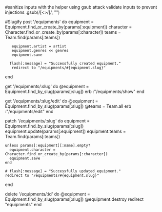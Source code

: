 
#sanitize inputs with the helper using gsub
attack
    <script>alert(‘Injected!’);</script>
validate inputs to prevent injections
    .gsub(/[\<\>\/]/, "")


#Slugify
post '/equipments' do
      equipment = Equipment.find_or_create_by(params[:equipment])
       character = Character.find_or_create_by(params[:character])
       teams = Team.find(params[:teams])

       equipment.artist = artist
       equipment.genres << genres
       equipment.save
   
      flash[:message] = "Successfully created equipment."
       redirect to "/equipments/#{equipment.slug}"
   end

   get '/equipments/:slug' do
    @equipment = Equipment.find_by_slug(params[:slug])
    erb :"/equipments/show"
  end

  get '/equipments/:slug/edit' do
    @equipment = Equipment.find_by_slug(params[:slug])
    @teams = Team.all
    erb :"/equipments/edit"
  end 

  patch '/equipments/:slug' do 
    equipment = Equipment.find_by_slug(params[:slug])
    equipment.update(params[:equipment])
    equipment.teams = Team.find(params[:teams])

    unless params[:equipment][:name].empty?
      equipment.character = Character.find_or_create_by(params[:character])
      equipment.save
    end 

    # flash[:message] = "Successfully updated equipment."
    redirect to "/equipments/#{equipment.slug}"
  end

  delete '/equipments/:id' do
    @equipment = Equipment.find_by_slug(params[:slug])
    @equipment.destroy
    redirect "equipments"
end 
